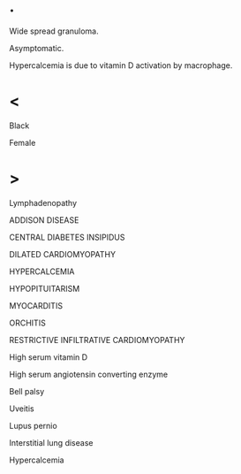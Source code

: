 # .

Wide spread granuloma.

Asymptomatic.

Hypercalcemia is due to vitamin D activation by macrophage.

# <

Black

Female

# >

Lymphadenopathy

ADDISON DISEASE

CENTRAL DIABETES INSIPIDUS

DILATED CARDIOMYOPATHY

HYPERCALCEMIA

HYPOPITUITARISM

MYOCARDITIS

ORCHITIS

RESTRICTIVE INFILTRATIVE CARDIOMYOPATHY

High serum vitamin D

High serum angiotensin converting enzyme

Bell palsy

Uveitis

Lupus pernio

Interstitial lung disease

Hypercalcemia
